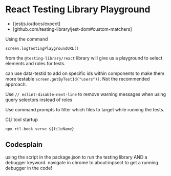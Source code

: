 # React Testing Library Playground

- [jestjs.io/docs/expect]
- [github.com/testing-library/jest-dom#custom-matchers]

Using the command

```
screen.logTestingPlaygroundURL()
```

from the `@testing-library/react` library will give us a playground to select elements and roles for tests.

can use data-testid to add on specific ids within components to make them more testable `screen.getByTestId("users"))`. Not the recommended approach.

Use `// eslint-disable-next-line` to remove warning messages when using query selectors instead of roles

Use command prompts to filter which files to target while running the tests.

CLI tool startup

```
npx rtl-book serve ${fileName} 
```

## Codesplain

using the script in the package.json to run the testing library AND a debugger keyword. navigate in chrome to about:inpsect to get a running debugger in the code!

